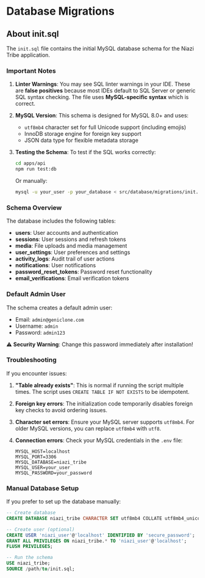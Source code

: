 # Database Migrations

## About init.sql

The `init.sql` file contains the initial MySQL database schema for the Niazi Tribe application. 

### Important Notes

1. **Linter Warnings**: You may see SQL linter warnings in your IDE. These are **false positives** because most IDEs default to SQL Server or generic SQL syntax checking. The file uses **MySQL-specific syntax** which is correct.

2. **MySQL Version**: This schema is designed for MySQL 8.0+ and uses:
   - `utf8mb4` character set for full Unicode support (including emojis)
   - InnoDB storage engine for foreign key support
   - JSON data type for flexible metadata storage

3. **Testing the Schema**: To test if the SQL works correctly:
   ```bash
   cd apps/api
   npm run test:db
   ```

   Or manually:
   ```bash
   mysql -u your_user -p your_database < src/database/migrations/init.sql
   ```

### Schema Overview

The database includes the following tables:

- **users**: User accounts and authentication
- **sessions**: User sessions and refresh tokens  
- **media**: File uploads and media management
- **user_settings**: User preferences and settings
- **activity_logs**: Audit trail of user actions
- **notifications**: User notifications
- **password_reset_tokens**: Password reset functionality
- **email_verifications**: Email verification tokens

### Default Admin User

The schema creates a default admin user:
- Email: `admin@geniclone.com`
- Username: `admin`
- Password: `admin123`

⚠️ **Security Warning**: Change this password immediately after installation!

### Troubleshooting

If you encounter issues:

1. **"Table already exists"**: This is normal if running the script multiple times. The script uses `CREATE TABLE IF NOT EXISTS` to be idempotent.

2. **Foreign key errors**: The initialization code temporarily disables foreign key checks to avoid ordering issues.

3. **Character set errors**: Ensure your MySQL server supports `utf8mb4`. For older MySQL versions, you can replace `utf8mb4` with `utf8`.

4. **Connection errors**: Check your MySQL credentials in the `.env` file:
   ```env
   MYSQL_HOST=localhost
   MYSQL_PORT=3306
   MYSQL_DATABASE=niazi_tribe
   MYSQL_USER=your_user
   MYSQL_PASSWORD=your_password
   ```

### Manual Database Setup

If you prefer to set up the database manually:

 ```sql
 -- Create database
 CREATE DATABASE niazi_tribe CHARACTER SET utf8mb4 COLLATE utf8mb4_unicode_ci;
 
 -- Create user (optional)
 CREATE USER 'niazi_user'@'localhost' IDENTIFIED BY 'secure_password';
 GRANT ALL PRIVILEGES ON niazi_tribe.* TO 'niazi_user'@'localhost';
 FLUSH PRIVILEGES;
 
 -- Run the schema
 USE niazi_tribe;
 SOURCE /path/to/init.sql;
 ``` 